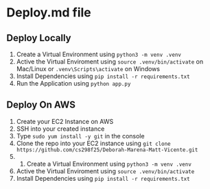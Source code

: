 # Deploy.md file
## Deploy Locally
1. Create a Virtual Environment using `python3 -m venv .venv`
2. Active the Virtual Enviroment using `source .venv/bin/activate` on Mac/Linux or `.venv\Scripts\activate` on Windows
3. Install Dependencies using `pip install -r requirements.txt`
4. Run the Application using `python app.py`
## Deploy On AWS
1. Create your EC2 Instance on AWS
2. SSH into your created instance
3. Type `sudo yum install -y git` in the console
4. Clone the repo into your EC2 instance using `git clone https://github.com/cs298f25/Deborah-Marena-Matt-Vicente.git`
5. 1. Create a Virtual Environment using `python3 -m venv .venv`
6. Active the Virtual Enviroment using `source .venv/bin/activate`
7. Install Dependencies using `pip install -r requirements.txt`

